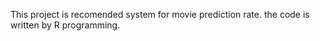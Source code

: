 This project is recomended system for movie prediction rate. the code is written by R programming. 
